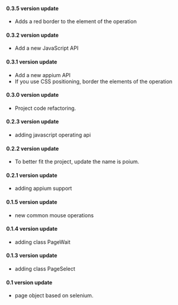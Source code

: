 #### 0.3.5 version update

* Adds a red border to the element of the operation


#### 0.3.2 version update

* Add a new JavaScript API


#### 0.3.1 version update

* Add a new appium API
* If you use CSS positioning, border the elements of the operation

#### 0.3.0 version update

* Project code refactoring.

#### 0.2.3 version update

* adding javascript operating api

#### 0.2.2 version update

* To better fit the project, update the name is poium.

#### 0.2.1 version update

* adding appium support

#### 0.1.5 version update

* new common mouse operations

#### 0.1.4 version update

* adding class PageWait

#### 0.1.3 version update

* adding class PageSelect

#### 0.1 version update

* page object based on selenium.
